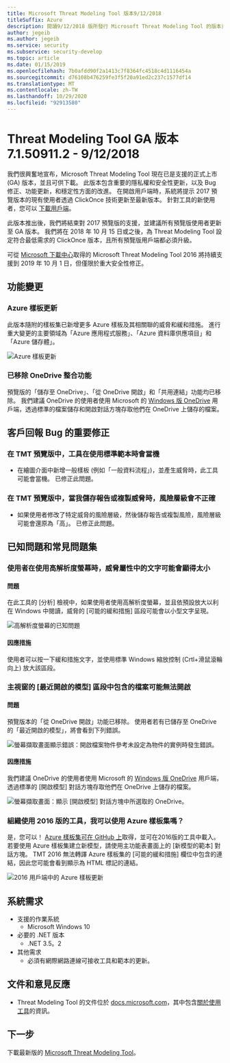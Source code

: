 ```yaml
---
title: Microsoft Threat Modeling Tool 版本9/12/2018
titleSuffix: Azure
description: 閱讀9/12/2018 版所發行 Microsoft Threat Modeling Tool 的版本資訊。 附注包括功能變更和 bug 修正。
author: jegeib
ms.author: jegeib
ms.service: security
ms.subservice: security-develop
ms.topic: article
ms.date: 01/15/2019
ms.openlocfilehash: 7b0afdd90f2a1413c7f8364fc4518c4d1116454a
ms.sourcegitcommit: d76108b476259fe3f5f20a91ed2c237c1577df14
ms.translationtype: MT
ms.contentlocale: zh-TW
ms.lasthandoff: 10/29/2020
ms.locfileid: "92913580"
---
```

# <a name="threat-modeling-tool-ga-release-71509112---9122018"></a>Threat Modeling Tool GA 版本 7.1.50911.2 - 9/12/2018

我們很興奮地宣布，Microsoft Threat Modeling Tool 現在已是支援的正式上市 (GA) 版本，並且可供下載。 此版本包含重要的隱私權和安全性更新，以及 Bug 修正、功能更新，和穩定性方面的改進。 在開啟用戶端時，系統將提示 2017 預覽版本的現有使用者透過 ClickOnce 技術更新至最新版本。 針對工具的新使用者，您可以 [下載用戶端](https://aka.ms/threatmodelingtool)。

此版本推出後，我們將結束對 2017 預覽版的支援，並建議所有預覽版使用者更新至 GA 版本。 我們將在 2018 年 10 月 15 日或之後，為 Threat Modeling Tool 設定符合最低需求的 ClickOnce 版本，且所有預覽版用戶端都必須升級。

可從 [Microsoft 下載中心](https://www.microsoft.com/en-us/download/details.aspx?id=49168)取得的 Microsoft Threat Modeling Tool 2016 將持續支援到 2019 年 10 月 1 日，但僅限於重大安全性修正。

## <a name="feature-changes"></a>功能變更

### <a name="azure-stencil-updates"></a>Azure 樣板更新

此版本隨附的樣板集已新增更多 Azure 樣板及其相關聯的威脅和緩和措施。 進行重大變更的主要領域為「Azure 應用程式服務」、「Azure 資料庫供應項目」和「Azure 儲存體」。

![Azure 樣板更新](./media/threat-modeling-tool-releases-71509112/tmt_azure_stencil_update-300x70.png)

### <a name="onedrive-integration-feature-removed"></a>已移除 OneDrive 整合功能

預覽版的「儲存至 OneDrive」、「從 OneDrive 開啟」和「共用連結」功能均已移除。 我們建議 OneDrive 的使用者使用 Microsoft 的 [Windows 版 OneDrive](https://onedrive.live.com/about/en-us/download/) 用戶端，透過標準的檔案儲存和開啟對話方塊存取他們在 OneDrive 上儲存的檔案。

## <a name="notable-fixed-bugs-reported-by-customers"></a>客戶回報 Bug 的重要修正

### <a name="in-tmt-preview-the-tool-crashes-when-using-the-standard-template"></a>在 TMT 預覽版中，工具在使用標準範本時會當機

- 在繪圖介面中新增一般樣板 (例如「一般資料流程」)，並產生威脅時，此工具可能會當機。 已修正此問題。

### <a name="in-tmt-preview-when-i-save-a-report-or-copy-the-threats-the-risk-levels-are-incorrect"></a>在 TMT 預覽版中，當我儲存報告或複製威脅時，風險層級會不正確

- 如果使用者修改了特定威脅的風險層級，然後儲存報告或複製風險，風險層級可能會還原為「高」。 已修正此問題。

## <a name="known-issues-and-faq"></a>已知問題和常見問題集

### <a name="users-of-high-resolution-screens-may-experience-small-text-in-the-threat-properties"></a>使用者在使用高解析度螢幕時，威脅屬性中的文字可能會顯得太小

#### <a name="issue"></a>問題

在此工具的 [分析] 檢視中，如果使用者使用高解析度螢幕，並且依預設放大以利在 Windows 中閱讀，威脅的 [可能的緩和措施] 區段可能會以小型文字呈現。

![高解析度螢幕的已知問題](./media/threat-modeling-tool-releases-71509112/tmt_screen_resolution-300x153.png)

#### <a name="workaround"></a>因應措施

使用者可以按一下緩和措施文字，並使用標準 Windows 縮放控制 (Crtl+滑鼠滾輪向上) 放大該區段。

### <a name="files-in-the-recently-opened-models-section-of-the-main-window-may-fail-to-open"></a>主視窗的 [最近開啟的模型] 區段中包含的檔案可能無法開啟

#### <a name="issue"></a>問題

預覽版本的「從 OneDrive 開啟」功能已移除。 使用者若有已儲存至 OneDrive 的「最近開啟的模型」，將會看到下列錯誤。

![螢幕擷取畫面顯示錯誤：開啟檔案物件參考未設定為物件的實例時發生錯誤。](./media/threat-modeling-tool-releases-71509112/tmt_save_error-300x131.png)

#### <a name="workaround"></a>因應措施

我們建議 OneDrive 的使用者使用 Microsoft 的 [Windows 版 OneDrive](https://onedrive.live.com/about/en-us/download/) 用戶端，透過標準的 [開啟模型] 對話方塊存取他們在 OneDrive 上儲存的檔案。

![螢幕擷取畫面：顯示 [開啟模型] 對話方塊中所選取的 OneDrive。](./media/threat-modeling-tool-releases-71509112/tmt_save_onedrive-300x149.png)

### <a name="my-organization-uses-the-2016-version-of-the-tool-can-i-use-the-azure-stencil-set"></a>組織使用 2016 版的工具，我可以使用 Azure 樣板集嗎？

是，您可以！ [Azure 樣板集可在 GitHub 上](https://github.com/Microsoft/threat-modeling-templates/)取得，並可在2016版的工具中載入。 若要使用 Azure 樣板集建立新模型，請使用主功能表畫面上的 [新模型的範本] 對話方塊。 TMT 2016 無法轉譯 Azure 樣板集的 [可能的緩和措施] 欄位中包含的連結，因此您可能會看到顯示為 HTML 標記的連結。

![2016 用戶端中的 Azure 樣板更新](./media/threat-modeling-tool-releases-71509112/tmt_azure_stencils-300x212.png)

## <a name="system-requirements"></a>系統需求

- 支援的作業系統
  - Microsoft Windows 10
- 必要的 .NET 版本
  - .NET 3.5。2
- 其他需求
  - 必須有網際網路連線可接收工具和範本的更新。

## <a name="documentation-and-feedback"></a>文件和意見反應

- Threat Modeling Tool 的文件位於 [docs.microsoft.com](threat-modeling-tool.md)，其中包含[關於使用工具](threat-modeling-tool-getting-started.md)的資訊。

## <a name="next-steps"></a>下一步

下載最新版的 [Microsoft Threat Modeling Tool](https://aka.ms/threatmodelingtool)。
